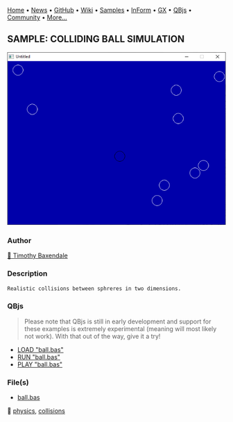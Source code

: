 [Home](https://qb64.com) • [News](../../news.md) • [GitHub](https://github.com/QB64Official/qb64) • [Wiki](https://github.com/QB64Official/qb64/wiki) • [Samples](../../samples.md) • [InForm](../../inform.md) • [GX](../../gx.md) • [QBjs](../../qbjs.md) • [Community](../../community.md) • [More...](../../more.md)

## SAMPLE: COLLIDING BALL SIMULATION

![screenshot.png](img/screenshot.png)

### Author

[🐝 Timothy Baxendale](../timothy-baxendale.md) 

### Description

```text
Realistic collisions between sphreres in two dimensions.
```

### QBjs

> Please note that QBjs is still in early development and support for these examples is extremely experimental (meaning will most likely not work). With that out of the way, give it a try!

* [LOAD "ball.bas"](https://v6p9d9t4.ssl.hwcdn.net/html/6029471/index.html?src=https://qb64.com/samples/colliding-ball-simulation/src/ball.bas)
* [RUN "ball.bas"](https://v6p9d9t4.ssl.hwcdn.net/html/6029471/index.html?mode=auto&src=https://qb64.com/samples/colliding-ball-simulation/src/ball.bas)
* [PLAY "ball.bas"](https://v6p9d9t4.ssl.hwcdn.net/html/6029471/index.html?mode=play&src=https://qb64.com/samples/colliding-ball-simulation/src/ball.bas)

### File(s)

* [ball.bas](src/ball.bas)

🔗 [physics](../physics.md), [collisions](../collisions.md)
